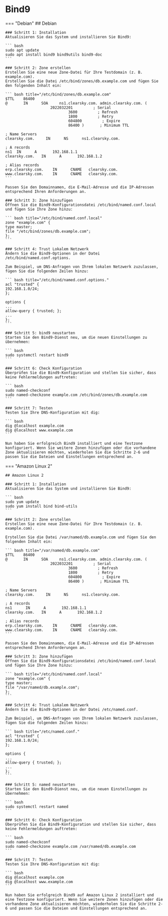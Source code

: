 # Bind9

=== "Debian"
    ## Debian

    ### Schritt 1: Installation
    Aktualisieren Sie das System und installieren Sie Bind9:

    ``` bash
    sudo apt update
    sudo apt install bind9 bind9utils bind9-doc
    ```

    ### Schritt 2: Zone erstellen
    Erstellen Sie eine neue Zone-Datei für Ihre Testdomain (z. B. example.com).
    Erstellen Sie die Datei /etc/bind/zones/db.example.com und fügen Sie den folgenden Inhalt ein:

    ``` bash title="/etc/bind/zones/db.example.com"
    $TTL    86400
    @       IN      SOA     ns1.clearsky.com. admin.clearsky.com. (
                        2022032201         ; Serial
                                3600         ; Refresh
                                1800         ; Retry
                                604800         ; Expire
                                86400 )       ; Minimum TTL

    ; Name Servers
    clearsky.com.     IN      NS      ns1.clearsky.com.

    ; A records
    ns1  IN      A       192.168.1.1
    clearsky.com.   IN      A       192.168.1.2

    ; Alias records
    erp.clearsky.com.    IN      CNAME   clearsky.com.
    www.clearsky.com.    IN      CNAME   clearsky.com.
    ```

    Passen Sie den Domainnamen, die E-Mail-Adresse und die IP-Adressen entsprechend Ihren Anforderungen an.

    ### Schritt 3: Zone hinzufügen
    Öffnen Sie die Bind9-Konfigurationsdatei /etc/bind/named.conf.local und fügen Sie Ihre Zone hinzu:

    ``` bash title="/etc/bind/named.conf.local"
    zone "example.com" {
    type master;
    file "/etc/bind/zones/db.example.com";
    };
    ```

    ### Schritt 4: Trust Lokalem Netzwerk
    Ändern Sie die Bind9-Optionen in der Datei /etc/bind/named.conf.options.

    Zum Beispiel, um DNS-Anfragen von Ihrem lokalen Netzwerk zuzulassen, fügen Sie die folgenden Zeilen hinzu:

    ``` bash title="/etc/bind/named.conf.options."
    acl "trusted" {
    192.168.1.0/24;
    };

    options {
    ...
    allow-query { trusted; };
    ...
    };
    ```

    ### Schritt 5: bind9 neustarten
    Starten Sie den Bind9-Dienst neu, um die neuen Einstellungen zu übernehmen:

    ``` bash
    sudo systemctl restart bind9
    ```

    ### Schritt 6: Check Konfiguration
    Überprüfen Sie die Bind9-Konfiguration und stellen Sie sicher, dass keine Fehlermeldungen auftreten:

    ``` bash
    sudo named-checkconf
    sudo named-checkzone example.com /etc/bind/zones/db.example.com
    ```

    ### Schritt 7: Testen
    Testen Sie Ihre DNS-Konfiguration mit dig:

    ``` bash
    dig @localhost example.com
    dig @localhost www.example.com
    ```

    Nun haben Sie erfolgreich Bind9 installiert und eine Testzone konfiguriert. Wenn Sie weitere Zonen hinzufügen oder die vorhandene Zone aktualisieren möchten, wiederholen Sie die Schritte 2-6 und passen Sie die Dateien und Einstellungen entsprechend an.

=== "Amazon Linux 2"

    ## Amazon Linux 2

    ### Schritt 1: Installation
    Aktualisieren Sie das System und installieren Sie Bind9:

    ``` bash
    sudo yum update
    sudo yum install bind bind-utils
    ```

    ### Schritt 2: Zone erstellen
    Erstellen Sie eine neue Zone-Datei für Ihre Testdomain (z. B. example.com).

    Erstellen Sie die Datei /var/named/db.example.com und fügen Sie den folgenden Inhalt ein:

    ``` bash title="/var/named/db.example.com"
    $TTL    86400
    @       IN      SOA     ns1.clearsky.com. admin.clearsky.com. (
                        2022032201         ; Serial
                                3600         ; Refresh
                                1800         ; Retry
                                604800         ; Expire
                                86400 )       ; Minimum TTL

    ; Name Servers
    clearsky.com.     IN      NS      ns1.clearsky.com.

    ; A records
    ns1      IN      A       192.168.1.1
    clearsky.com.   IN      A       192.168.1.2

    ; Alias records
    erp.clearsky.com.    IN      CNAME   clearsky.com.
    www.clearsky.com.    IN      CNAME   clearsky.com.
    ```

    Passen Sie den Domainnamen, die E-Mail-Adresse und die IP-Adressen entsprechend Ihren Anforderungen an.

    ### Schritt 3: Zone hinzufügen
    Öffnen Sie die Bind9-Konfigurationsdatei /etc/bind/named.conf.local und fügen Sie Ihre Zone hinzu:

    ``` bash title="/etc/bind/named.conf.local"
    zone "example.com" {
    type master;
    file "/var/named/db.example.com";
    };
    ```

    ### Schritt 4: Trust Lokalem Netzwerk
    Ändern Sie die Bind9-Optionen in der Datei /etc/named.conf.

    Zum Beispiel, um DNS-Anfragen von Ihrem lokalen Netzwerk zuzulassen, fügen Sie die folgenden Zeilen hinzu:

    ``` bash title="/etc/named.conf."
    acl "trusted" {
    192.168.1.0/24;
    };

    options {
    ...
    allow-query { trusted; };
    ...
    };
    ```

    ### Schritt 5: named neustarten
    Starten Sie den Bind9-Dienst neu, um die neuen Einstellungen zu übernehmen:

    ``` bash
    sudo systemctl restart named
    ```

    ### Schritt 6: Check Konfiguration
    Überprüfen Sie die Bind9-Konfiguration und stellen Sie sicher, dass keine Fehlermeldungen auftreten:

    ``` bash
    sudo named-checkconf
    sudo named-checkzone example.com /var/named/db.example.com
    ```

    ### Schritt 7: Testen
    Testen Sie Ihre DNS-Konfiguration mit dig:

    ``` bash
    dig @localhost example.com
    dig @localhost www.example.com
    ```

    Nun haben Sie erfolgreich Bind9 auf Amazon Linux 2 installiert und eine Testzone konfiguriert. Wenn Sie weitere Zonen hinzufügen oder die vorhandene Zone aktualisieren möchten, wiederholen Sie die Schritte 2-6 und passen Sie die Dateien und Einstellungen entsprechend an.

